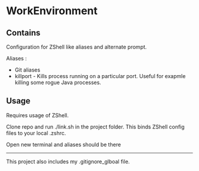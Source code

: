 # WorkEnvironment


## Contains
Configuration for ZShell like aliases and alternate prompt.

Aliases :
* Git aliases
* killport - Kills process running on a particular port. Useful for exapmle killing some rogue Java processes.


## Usage
Requires usage of ZShell.

Clone repo and run ./link.sh in the project folder.
This binds ZShell config files to your local .zshrc.

Open new terminal and aliases should be there

---

This project also includes my .gitignore_glboal file.
